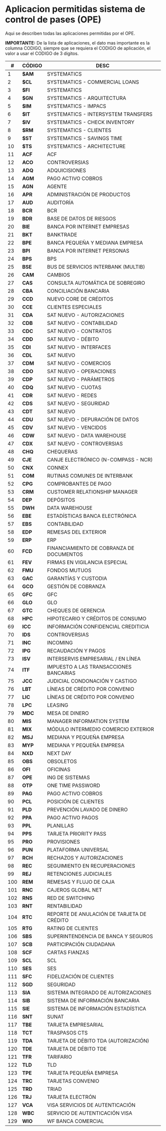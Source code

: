 # Aplicacion permitidas sistema de control de pases (OPE)
Aqui se describen todas las aplicaciones permitidas por el OPE.

<div class="important">
<b>IMPORTANTE:</b>
De la lista de aplicaciones,  el dato mas importante es la columna CODIGO, siempre que se requiera el CODIGO de aplicación, el valor a usar el CODIGO de 3 digitos.
</div>

| #   | CÓDIGO | DESC                                           |
|---|-----|------|
| 1 | **$AM** | SYSTEMATICS |
| 2 | **$CL** | SYSTEMATICS - COMMERCIAL LOANS |
| 3 | **$FI** | SYSTEMATICS |
| 4 | **$GN** | SYSTEMATICS - ARQUITECTURA |
| 5 | **$IM** | SYSTEMATICS - IMPACS |
| 6 | **$IT** | SYSTEMATICS - INTERSYSTEM TRANSFERS |
| 7 | **$IV** | SYSTEMATICS - CHECK INVENTORY |
| 8 | **$RM** | SYSTEMATICS - CLIENTES |
| 9 | **$ST** | SYSTEMATICS - SAVINGS TIME |
| 10 | **$TS** | SYSTEMATICS - ARCHITECTURE |
| 11 | **ACF** | ACF |
| 12 | **ACO** | CONTROVERSIAS |
| 13 | **ADQ** | ADQUICISIONES |
| 14 | **AGM** | PAGO ACTIVO COBROS |
| 15 | **AGN** | AGENTE |
| 16 | **APR** | ADMINISTRACIÓN DE PRODUCTOS |
| 17 | **AUD** | AUDITORÍA |
| 18 | **BCR** | BCR |
| 19 | **BDR** | BASE DE DATOS DE RIESGOS |
| 20 | **BIE** | BANCA POR INTERNET EMPRESAS |
| 21 | **BKT** | BANKTRADE |
| 22 | **BPE** | BANCA PEQUEÑA Y MEDIANA EMPRESA |
| 23 | **BPI** | BANCA POR INTERNET PERSONAS |
| 24 | **BPS** | BPS |
| 25 | **BSE** | BUS DE SERVICIOS INTERBANK (MULTIB) |
| 26 | **CAM** | CAMBIOS |
| 27 | **CAS** | CONSULTA AUTOMÁTICA DE SOBREGIRO |
| 28 | **CBA** | CONCILIACIÓN BANCARIA |
| 29 | **CCD** | NUEVO CORE DE CRÉDITOS |
| 30 | **CCE** | CLIENTES ESPECIALES |
| 31 | **CDA** | SAT NUEVO - AUTORIZACIONES |
| 32 | **CDB** | SAT NUEVO - CONTABILIDAD |
| 33 | **CDC** | SAT NUEVO - CONTRATOS |
| 34 | **CDD** | SAT NUEVO - DÉBITO |
| 35 | **CDI** | SAT NUEVO - INTERFACES |
| 36 | **CDL** | SAT NUEVO |
| 37 | **CDM** | SAT NUEVO - COMERCIOS |
| 38 | **CDO** | SAT NUEVO - OPERACIONES |
| 39 | **CDP** | SAT NUEVO - PARÁMETROS |
| 40 | **CDQ** | SAT NUEVO - CUOTAS |
| 41 | **CDR** | SAT NUEVO - REDES |
| 42 | **CDS** | SAT NUEVO - SEGURIDAD |
| 43 | **CDT** | SAT NUEVO |
| 44 | **CDU** | SAT NUEVO - DEPURACIÓN DE DATOS |
| 45 | **CDV** | SAT NUEVO - VENCIDOS |
| 46 | **CDW** | SAT NUEVO - DATA WAREHOUSE |
| 47 | **CDX** | SAT NUEVO - CONTROVERSIAS |
| 48 | **CHQ** | CHEQUERAS |
| 49 | **CJE** | CANJE ELECTRÓNICO (N-COMPASS - NCR) |
| 50 | **CNX** | CONNEX |
| 51 | **COM** | RUTINAS COMUNES DE INTERBANK |
| 52 | **CPG** | COMPROBANTES DE PAGO |
| 53 | **CRM** | CUSTOMER RELATIONSHIP MANAGER |
| 54 | **DEP** | DEPÓSITOS |
| 55 | **DWH** | DATA WAREHOUSE |
| 56 | **EBE** | ESTADÍSTICAS BANCA ELECTRÓNICA |
| 57 | **EBS** | CONTABILIDAD |
| 58 | **EDP** | REMESAS DEL EXTERIOR |
| 59 | **ERP** | ERP |
| 60 | **FCD** | FINANCIAMIENTO DE COBRANZA DE DOCUMENTOS |
| 61 | **FEV** | FIRMAS EN VIGILANCIA ESPECIAL |
| 62 | **FMU** | FONDOS MUTUOS |
| 63 | **GAC** | GARANTÍAS Y CUSTODIA |
| 64 | **GCO** | GESTIÓN DE COBRANZA |
| 65 | **GFC** | GFC |
| 66 | **GLO** | GLO |
| 67 | **GTC** | CHEQUES DE GERENCIA |
| 68 | **HPC** | HIPOTECARIO Y CRÉDITOS DE CONSUMO |
| 69 | **ICC** | INFORMACIÓN CONFIDENCIAL CREDITICIA |
| 70 | **IDS** | CONTROVERSIAS |
| 71 | **INC** | INCOMING |
| 72 | **IPG** | RECAUDACIÓN Y PAGOS |
| 73 | **ISV** | INTERSERVIS EMPRESARIAL / EN LÍNEA |
| 74 | **ITF** | IMPUESTO A LAS TRANSACCIONES BANCARIAS |
| 75 | **JCC** | JUDICIAL CONDONACIÓN Y CASTIGO |
| 76 | **LBT** | LÍNEAS DE CRÉDITO POR CONVENIO |
| 77 | **LIC** | LÍNEAS DE CRÉDITO POR CONVENIO |
| 78 | **LPC** | LEASING |
| 79 | **MDC** | MESA DE DINERO |
| 80 | **MIS** | MANAGER INFORMATION SYSTEM |
| 81 | **MIX** | MÓDULO INTERMEDIO COMERCIO EXTERIOR |
| 82 | **MSJ** | MEDIANA Y PEQUEÑA EMPRESA |
| 83 | **MYP** | MEDIANA Y PEQUEÑA EMPRESA |
| 84 | **NXD** | NEXT DAY |
| 85 | **OBS** | OBSOLETOS |
| 86 | **OFI** | OFICINAS |
| 87 | **OPE** | ING DE SISTEMAS |
| 88 | **OTP** | ONE TIME PASSWORD |
| 89 | **PAG** | PAGO ACTIVO COBROS |
| 90 | **PCL** | POSICIÓN DE CLIENTES |
| 91 | **PLD** | PREVENCIÓN LAVADO DE DINERO |
| 92 | **PPA** | PAGO ACTIVO PAGOS |
| 93 | **PPL** | PLANILLAS |
| 94 | **PPS** | TARJETA PRIORITY PASS |
| 95 | **PRO** | PROVISIONES |
| 96 | **PUN** | PLATAFORMA UNIVERSAL |
| 97 | **RCH** | RECHAZOS Y AUTORIZACIONES |
| 98 | **REC** | SEGUIMIENTO EN RECUPERACIONES |
| 99 | **REJ** | RETENCIONES JUDICIALES |
| 100 | **REM** | REMESAS Y FLUJO DE CAJA |
| 101 | **RNC** | CAJEROS GLOBAL NET |
| 102 | **RNS** | RED DE SWITCHING |
| 103 | **RNT** | RENTABILIDAD |
| 104 | **RTC** | REPORTE DE ANULACIÓN DE TARJETA DE CRÉDITO |
| 105 | **RTG** | RATING DE CLIENTES |
| 106 | **SBS** | SUPERINTENDENCIA DE BANCA Y SEGUROS |
| 107 | **SCB** | PARTICIPACIÓN CIUDADANA |
| 108 | **SCF** | CARTAS FIANZAS |
| 109 | **SCL** | SCL |
| 110 | **SES** | SES |
| 111 | **SFC** | FIDELIZACIÓN DE CLIENTES |
| 112 | **SGD** | SEGURIDAD |
| 113 | **SIA** | SISTEMA INTEGRADO DE AUTORIZACIONES |
| 114 | **SIB** | SISTEMA DE INFORMACIÓN BANCARIA |
| 115 | **SIE** | SISTEMA DE INFORMACIÓN ESTADÍSTICA |
| 116 | **SNT** | SUNAT |
| 117 | **TBE** | TARJETA EMPRESARIAL |
| 118 | **TCT** | TRASPASOS CTS |
| 119 | **TDA** | TARJETA DE DÉBITO TDA (AUTORIZACIÓN) |
| 120 | **TDE** | TARJETA DE DÉBITO TDE |
| 121 | **TFR** | TARIFARIO |
| 122 | **TLD** | TLD |
| 123 | **TPE** | TARJETA PEQUEÑA EMPRESA |
| 124 | **TRC** | TARJETAS CONVENIO |
| 125 | **TRD** | TRIAD |
| 126 | **TRJ** | TARJETA ELECTRÓN |
| 127 | **VCA** | VISA SERVICIOS DE AUTENTICACIÓN |
| 128 | **WBC** | SERVICIO DE AUTENTICACIÓN VISA |
| 129 | **WIO** | WF BANCA COMERCIAL |



